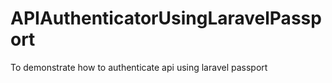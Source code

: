 # APIAuthenticatorUsingLaravelPassport
To demonstrate how to authenticate api using laravel passport
